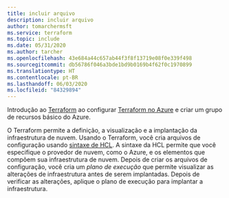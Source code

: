 ```yaml
---
title: incluir arquivo
description: incluir arquivo
author: tomarchermsft
ms.service: terraform
ms.topic: include
ms.date: 05/31/2020
ms.author: tarcher
ms.openlocfilehash: 43e684a44c657ab44f3f8f13719e08f0e339f498
ms.sourcegitcommit: db56786f046a3bde1bd9b0169b4f62f0c1970899
ms.translationtype: HT
ms.contentlocale: pt-BR
ms.lasthandoff: 06/03/2020
ms.locfileid: "84329894"
---
```

Introdução ao [Terraform](https://www.terraform.io) ao configurar [Terraform no Azure](https://www.terraform.io/docs/providers/azurerm/index.html) e criar um grupo de recursos básico do Azure.

O Terraform permite a definição, a visualização e a implantação da infraestrutura de nuvem. Usando o Terraform, você cria arquivos de configuração usando [sintaxe de HCL](https://www.terraform.io/docs/configuration/syntax.html). A sintaxe da HCL permite que você especifique o provedor de nuvem, como o Azure, e os elementos que compõem sua infraestrutura de nuvem. Depois de criar os arquivos de configuração, você cria um *plano de execução* que permite visualizar as alterações de infraestrutura antes de serem implantadas. Depois de verificar as alterações, aplique o plano de execução para implantar a infraestrutura.
